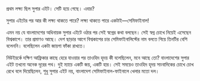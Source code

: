 প্রথম লক্ষ্য ছিল সুপার এইট। সেটি হয়ে গেছে। এবার?

সুপার এইটের পর আর কী লক্ষ্য থাকতে পারে? লক্ষ্য থাকতে পারে একটাই—সেমিফাইনাল!

এমন নয় যে বাংলাদেশের অধিনায়ক সুপার এইটে ওঠার পর সেই স্বপ্নের কথা বলছেন। সেই স্বপ্ন চোখে নিয়েই এসেছেন বিশ্বকাপে। তার প্রমাণও আছে। দেশ ছাড়ার আগে বিশ্বকাপের চার সেমিফাইনালিস্টের নাম বলতে গিয়ে তিনটির বেশি বলেননি। বলেছিলেন একটা জায়গা ফাঁকা রাখতে।

নিউইয়র্কে দক্ষিণ আফ্রিকার কাছে হেরে যাওয়ার পর তাওহিদ হৃদয় কী বলেছিলেন, মনে আছে তো? বাংলাদেশের সুপার এইট তখনো অনেক দূরের পথ। দুই ম্যাচে একটি জয়, একটি হার। সেই সময়েও তাওহিদ হৃদয় সাংবাদিকের চোখে চোখ রেখে বলে দিয়েছিলেন, শুধু সুপার এইট নয়, বাংলাদেশ সেমিফাইনাল-ফাইনালে খেলার মতো দল।
